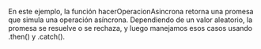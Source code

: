 En este ejemplo, la función hacerOperacionAsincrona retorna una promesa que simula una operación asíncrona. Dependiendo de un valor aleatorio, la promesa se resuelve o se rechaza, y luego manejamos esos casos usando .then() y .catch().